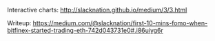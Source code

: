 Interactive charts: http://slacknation.github.io/medium/3/3.html

Writeup: https://medium.com/@slacknation/first-10-mins-fomo-when-bitfinex-started-trading-eth-742d043731e0#.i86uiyg6r
